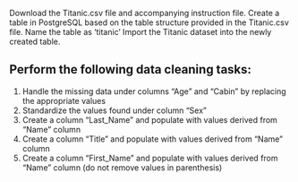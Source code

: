 Download the Titanic.csv file and accompanying instruction file.
Create a table in PostgreSQL based on the table structure provided in the Titanic.csv file. Name the table as ‘titanic’
Import the Titanic dataset into the newly created table.

## Perform the following data cleaning tasks:

1. Handle the missing data under columns “Age” and “Cabin” by replacing the appropriate values
2. Standardize the values found under column “Sex”
3. Create a column “Last_Name” and populate with values derived from “Name” column
4. Create a column “Title” and populate with values derived from “Name” column
5. Create a column “First_Name” and populate with values derived from “Name” column (do not remove values in parenthesis)
